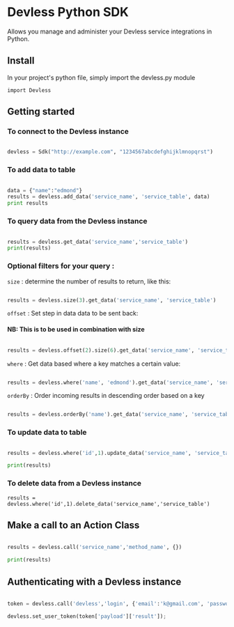 # Devless Python SDK
Allows you manage and administer your Devless service integrations in Python.

## Install

In your project's python file, simply import the devless.py module

`import Devless` 


## Getting started 

### To connect to the Devless instance 

```python

devless = Sdk("http://example.com", "1234567abcdefghijklmnopqrst")

```

### To add data to table 

```python

data = {"name":"edmond"}
results = devless.add_data('service_name', 'service_table', data)
print results

```

### To query data from the Devless instance 

```python

results = devless.get_data('service_name','service_table')
print(results)

```
### Optional filters for your query : 

``size`` : determine the number of results to return, like this:

```python

results = devless.size(3).get_data('service_name', 'service_table')

```

``offset`` : Set step in data data to be sent back: 

#### NB: This is to be used in combination with size

```python

results = devless.offset(2).size(6).get_data('service_name', 'service_table') 

```

``where`` : Get data based where a key matches a certain value: 

```python

results = devless.where('name', 'edmond').get_data('service_name', 'service_table') 

```

``orderBy`` : Order incoming results in descending order based on a key 

```python

results = devless.orderBy('name').get_data('service_name', 'service_table') 

```


### To update data to table 

```python

results = devless.where('id',1).update_data('service_name', 'service_table', {'name':'edmond'})

print(results) 

```

### To delete data from a Devless instance 

```
results = devless.where('id',1).delete_data('service_name','service_table')

```

## Make a call to an Action Class 

```python

results = devless.call('service_name','method_name', {})

print(results)

```

## Authenticating with a Devless instance

```python

token = devless.call('devless','login', {'email':'k@gmail.com', 'password':'password'});

devless.set_user_token(token['payload']['result']);

```



